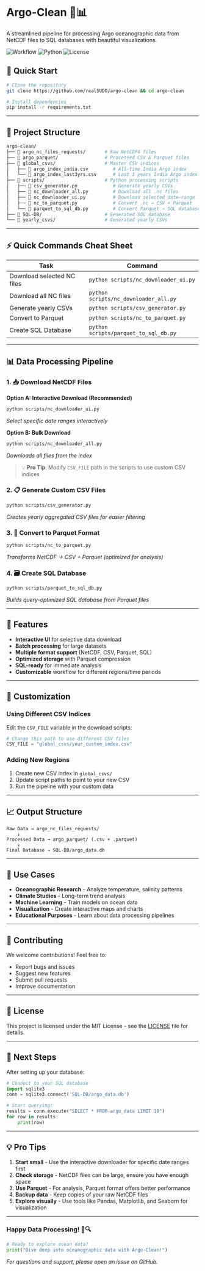 # Argo-Clean 🌊📊

A streamlined pipeline for processing Argo oceanographic data from NetCDF files to SQL databases with beautiful visualizations.

![Workflow](https://img.shields.io/badge/Workflow-Data%20Processing-blueviolet)
![Python](https://img.shields.io/badge/Python-3.8%2B-success)
![License](https://img.shields.io/badge/License-MIT-green)

## 🚀 Quick Start

```bash
# Clone the repository
git clone https://github.com/realSUDO/argo-clean && cd argo-clean

# Install dependencies
pip install -r requirements.txt
```

---

## 📁 Project Structure

```bash
argo-clean/
├── 📂 argo_nc_files_requests/       # Raw NetCDF4 files
├── 📂 argo_parquet/                 # Processed CSV & Parquet files
├── 📂 global_csvs/                  # Master CSV indices
│   ├── 📄 argo_index_india.csv         # All-time India Argo index
│   └── 📄 argo_index_last3yrs.csv      # Last 3 years India Argo index
├── 📂 scripts/                      # Python processing scripts
│   ├── 🐍 csv_generator.py             # Generate yearly CSVs
│   ├── 🐍 nc_downloader_all.py         # Download all .nc files
│   ├── 🐍 nc_downloader_ui.py          # Download selected date-range .nc files
│   ├── 🐍 nc_to_parquet.py             # Convert .nc → CSV + Parquet
│   └── 🐍 parquet_to_sql_db.py         # Convert Parquet → SQL database
├── 📂 SQL-DB/                       # Generated SQL database
└── 📂 yearly_csvs/                  # Generated yearly CSVs
```

---

## ⚡ Quick Commands Cheat Sheet

| Task | Command |
|------|---------|
| Download selected NC files | `python scripts/nc_downloader_ui.py` |
| Download all NC files | `python scripts/nc_downloader_all.py` |
| Generate yearly CSVs | `python scripts/csv_generator.py` |
| Convert to Parquet | `python scripts/nc_to_parquet.py` |
| Create SQL Database | `python scripts/parquet_to_sql_db.py` |

---

## 📊 Data Processing Pipeline

### 1. 📥 Download NetCDF Files

**Option A: Interactive Download (Recommended)**
```bash
python scripts/nc_downloader_ui.py
```
*Select specific date ranges interactively*

**Option B: Bulk Download**
```bash
python scripts/nc_downloader_all.py
```
*Downloads all files from the index*

> 💡 **Pro Tip**: Modify `CSV_FILE` path in the scripts to use custom CSV indices

### 2. 📋 Generate Custom CSV Files
```bash
python scripts/csv_generator.py
```
*Creates yearly aggregated CSV files for easier filtering*

### 3. 🔄 Convert to Parquet Format
```bash
python scripts/nc_to_parquet.py
```
*Transforms NetCDF → CSV + Parquet (optimized for analysis)*

### 4. 🗃️ Create SQL Database
```bash
python scripts/parquet_to_sql_db.py
```
*Builds query-optimized SQL database from Parquet files*

---

## 🌟 Features

- **Interactive UI** for selective data download
- **Batch processing** for large datasets
- **Multiple format support** (NetCDF, CSV, Parquet, SQL)
- **Optimized storage** with Parquet compression
- **SQL-ready** for immediate analysis
- **Customizable** workflow for different regions/time periods

---

## 🔧 Customization

### Using Different CSV Indices
Edit the `CSV_FILE` variable in the download scripts:
```python
# Change this path to use different CSV files
CSV_FILE = "global_csvs/your_custom_index.csv"
```

### Adding New Regions
1. Create new CSV index in `global_csvs/`
2. Update script paths to point to your new CSV
3. Run the pipeline with your custom data

---

## 📈 Output Structure

```
Raw Data → argo_nc_files_requests/
    ↓
Processed Data → argo_parquet/ (.csv + .parquet)
    ↓
Final Database → SQL-DB/argo_data.db
```

---

## 🎯 Use Cases

- **Oceanographic Research** - Analyze temperature, salinity patterns
- **Climate Studies** - Long-term trend analysis
- **Machine Learning** - Train models on ocean data
- **Visualization** - Create interactive maps and charts
- **Educational Purposes** - Learn about data processing pipelines

---

## 🤝 Contributing

We welcome contributions! Feel free to:
- Report bugs and issues
- Suggest new features
- Submit pull requests
- Improve documentation

---

## 📝 License

This project is licensed under the MIT License - see the [LICENSE](LICENSE) file for details.

---

## 🚀 Next Steps

After setting up your database:
```python
# Connect to your SQL database
import sqlite3
conn = sqlite3.connect('SQL-DB/argo_data.db')

# Start querying!
results = conn.execute("SELECT * FROM argo_data LIMIT 10")
for row in results:
    print(row)
```

---

## 💡 Pro Tips

1. **Start small** - Use the interactive downloader for specific date ranges first
2. **Check storage** - NetCDF files can be large, ensure you have enough space
3. **Use Parquet** - For analysis, Parquet format offers better performance
4. **Backup data** - Keep copies of your raw NetCDF files
5. **Explore visually** - Use tools like Pandas, Matplotlib, and Seaborn for visualization

---

### Happy Data Processing! 🌊🔍

```python
# Ready to explore ocean data?
print("Dive deep into oceanographic data with Argo-Clean!")
```

*For questions and support, please open an issue on GitHub.*
